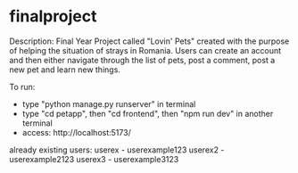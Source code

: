# finalproject
Description:
Final Year Project called "Lovin' Pets" created with the purpose of helping the situation of strays in Romania. 
Users can create an account and then either navigate through the list of pets, post a comment, post a new pet and learn new things.

To run:
- type "python manage.py runserver" in terminal
- type "cd petapp", then "cd frontend", then "npm run dev" in another terminal
- access: http://localhost:5173/

already existing users:
userex - userexample123
userex2 - userexample2123
userex3 - userexample3123
